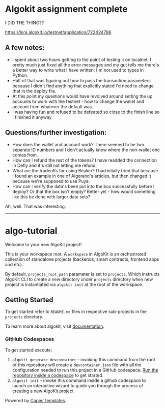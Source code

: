 # Algokit assignment complete

I DID THE THING??

https://lora.algokit.io/testnet/application/722424786

## A few notes:
- I spent about two hours getting to the point of testing it on localnet; I pretty much just fixed all the error messages and my gut tells me there's a better way to write what I have written; I'm not used to types in Python.
- Half of that was figuring out how to pass the transaction parameters because I didn't find anything that explicitly stated I'd need to change that in the deploy file.
- At this point my questions would have revolved around setting the up accounts to work with the testnet - how to change the wallet and account from whatever the default was.
- I was having fun and refused to be defeated so close to the finish line so I finished it anyway.

## Questions/further investigation:
- How does the wallet and account work? There seemed to be two separate ID numbers and I don't actually know where the non-wallet one comes from.
- How can I refund the rest of the tokens? I have readded the connection in Defly and it's still not letting me refund.
- What are the tradeoffs for using Beaker? I had intially tried that because I found an example in one of Algorand's articles, but then changed it because we're supposed to use Puya.
- How can I verify the data's been put into the box successfully before I deploy? Or that the box isn't empty? Better yet - how would something like this be done with larger data sets?

Ah, well. That was interesting.

--------------------------------------------------------------------------------

# algo-tutorial

Welcome to your new AlgoKit project!

This is your workspace root. A `workspace` in AlgoKit is an orchestrated collection of standalone projects (backends, smart contracts, frontend apps and etc).

By default, `projects_root_path` parameter is set to `projects`. Which instructs AlgoKit CLI to create a new directory under `projects` directory when new project is instantiated via `algokit init` at the root of the workspace.

## Getting Started

To get started refer to `README.md` files in respective sub-projects in the `projects` directory.

To learn more about algokit, visit [documentation](https://github.com/algorandfoundation/algokit-cli/blob/main/docs/algokit.md).

### GitHub Codespaces

To get started execute:

1. `algokit generate devcontainer` - invoking this command from the root of this repository will create a `devcontainer.json` file with all the configuration needed to run this project in a GitHub codespace. [Run the repository inside a codespace](https://docs.github.com/en/codespaces/getting-started/quickstart) to get started.
2. `algokit init` - invoke this command inside a github codespace to launch an interactive wizard to guide you through the process of creating a new AlgoKit project

Powered by [Copier templates](https://copier.readthedocs.io/en/stable/).
